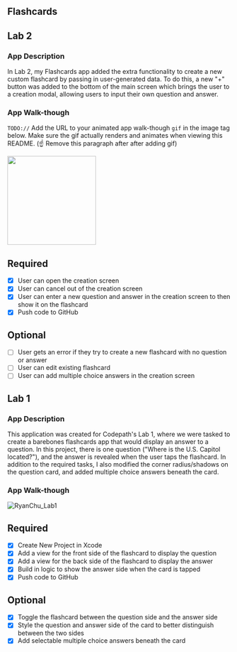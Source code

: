 ## Flashcards

## Lab 2

### App Description
In Lab 2, my Flashcards app added the extra functionality to create a new custom flashcard by passing in user-generated data. To do this, a new "+" button was added to the bottom of the main screen which brings the user to a creation modal, allowing users to input their own question and answer.

### App Walk-though
`TODO://` Add the URL to your animated app walk-though `gif` in the image tag below. Make sure the gif actually renders and animates when viewing this README. (☝️ Remove this paragraph after after adding gif)

<img src="YOUR_GIF_URL_HERE" width=200><br>

## Required
- [x] User can open the creation screen
- [x] User can cancel out of the creation screen
- [x] User can enter a new question and answer in the creation screen to then show it on the flashcard
- [x] Push code to GitHub
## Optional
- [ ] User gets an error if they try to create a new flashcard with no question or answer
- [ ] User can edit existing flashcard
- [ ] User can add multiple choice answers in the creation screen

## Lab 1

### App Description
This application was created for Codepath's Lab 1, where we were tasked to create a barebones flashcards app that would display an answer to a question. In this project, there is one question ("Where is the U.S. Capitol located?"), and the answer is revealed when the user taps the flashcard. In addition to the required tasks, I also modified the corner radius/shadows on the question card, and added multiple choice answers beneath the card.

### App Walk-though

![RyanChu_Lab1](https://user-images.githubusercontent.com/60151523/109402105-b5ba6600-7918-11eb-96ce-29800709bcba.gif)

## Required
- [x] Create New Project in Xcode
- [x] Add a view for the front side of the flashcard to display the question
- [x] Add a view for the back side of the flashcard to display the answer
- [x] Build in logic to show the answer side when the card is tapped
- [x] Push code to GitHub
## Optional
- [x] Toggle the flashcard between the question side and the answer side
- [x] Style the question and answer side of the card to better distinguish between the two sides
- [x] Add selectable multiple choice answers beneath the card
